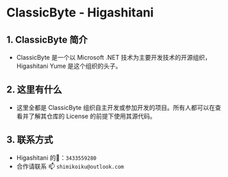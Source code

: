 # ClassicByte - Higashitani
## 1. ClassicByte 简介
- ClassicByte 是一个以 Microsoft .NET 技术为主要开发技术的开源组织，Higashitani Yume 是这个组织的头子。

## 2. 这里有什么
- 这里全都是 ClassicByte 组织自主开发或参加开发的项目。所有人都可以在查看并了解其仓库的 License 的前提下使用其源代码。

## 3. 联系方式
- Higashitani 的🐧：```3433559280```
- 合作请联系 📫 ```shimikoiku@outlook.com```
<!---  
ClassicByteInc/ClassicByteInc is a ✨ special ✨ repository because its `README.md` (this file) appears on your GitHub profile.
You can click the Preview link to take a look at your changes.
--->
